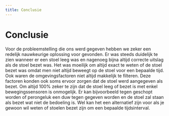 ```yaml
---
title: Conclusie
---
```


# Conclusie

Voor de probleemstelling die ons werd gegeven hebben we zeker een redelijk nauwkeurige oplossing voor gevonden. Er was steeds duidelijk te zien wanneer er een stoel leeg was en nagenoeg bijna altijd correcte uitslag als de stoel bezet was. Het was moeilijk om altijd exact te weten of de stoel bezet was omdat men niet altijd beweegt op de stoel voor een bepaalde tijd. Ook waren de omgevingsfactoren niet altijd makkelijk te filteren. Deze factoren konden ook soms ervoor zorgen dat de stoel werd aangegeven als bezet. Om altijd 100% zeker te zijn dat de stoel leeg of bezet is met enkel bewegingssensoren is onmogelijk. Er kan bijvoorbeeld tegen geschopt worden of perongeluk een duw tegen gegeven worden en de stoel zal staan als bezet wat niet de bedoeling is. Wel kan het een alternatief zijn voor als je gewoon wil weten of stoelen bezet zijn om een bepaalde tijdsinterval.
